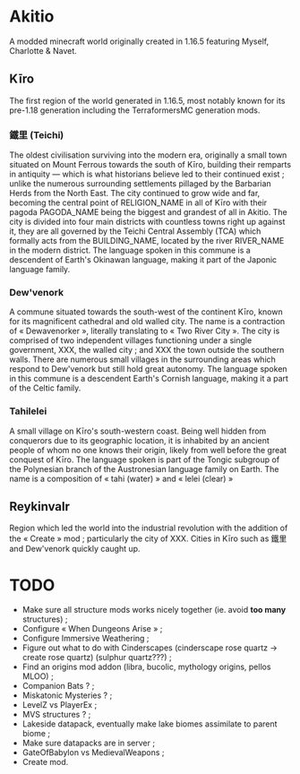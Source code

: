 # Akitio
A modded minecraft world originally created in 1.16.5 featuring Myself, Charlotte & Navet. 

## Kīro
The first region of the world generated in 1.16.5, most notably known for its pre-1.18 generation including the TerraformersMC generation mods.

### 鐵里 (Teichi)
The oldest civilisation surviving into the modern era, originally a small town situated on Mount Ferrous towards the south of Kīro, building their remparts in antiquity — which is what historians believe led to their continued exist ; unlike the numerous surrounding settlements pillaged by the Barbarian Herds from the North East. The city continued to grow wide and far, becoming the central point of RELIGION_NAME in all of Kīro with their pagoda PAGODA_NAME being the biggest and grandest of all in Akitio. The city is divided into four main districts with countless towns right up against it, they are all governed by the Teichi Central Assembly (TCA) which formally acts from the BUILDING_NAME, located by the river RIVER_NAME in the modern district. The language spoken in this commune is a descendent of Earth's Okinawan language, making it part of the Japonic language family.

### Dew'venork
A commune situated towards the south-west of the continent Kīro, known for its magnificent cathedral and old walled city. The name is a contraction of « Dewavenorker », literally translating to « Two River City ». The city is comprised of two independent villages functioning under a single government, XXX, the walled city ; and XXX the town outside the southern walls. There are numerous small villages in the surrounding areas which respond to Dew'venork but still hold great autonomy. The language spoken in this commune is a descendent Earth's Cornish language, making it a part of the Celtic family.

### Tahilelei 
A small village on Kīro's south-western coast. Being well hidden from conquerors due to its geographic location, it is inhabited by an ancient people of whom no one knows their origin, likely from well before the great conquest of Kīro. The language spoken is part of the Tongic subgroup of the Polynesian branch of the Austronesian language family on Earth. The name is a composition of « tahi (water) » and « lelei (clear) »

## Reykinvalr
Region which led the world into the industrial revolution with the addition of the « Create » mod ; particularly the city of XXX. Cities in Kīro such as 鐵里 and Dew'venork quickly caught up.

# TODO

* Make sure all structure mods works nicely together (ie. avoid **too many** structures) ;
* Configure « When Dungeons Arise » ;
* Configure Immersive Weathering ;
* Figure out what to do with Cinderscapes (cinderscape rose quartz -> create rose quartz) (sulphur quartz???) ;
* Find an origins mod addon (libra, bucolic, mythology origins, pellos MLOO) ;
* Companion Bats ? ;
* Miskatonic Mysteries ? ;
* LevelZ vs PlayerEx ;
* MVS structures ? ;
* Lakeside datapack, eventually make lake biomes assimilate to parent biome ;
* Make sure datapacks are in server ;
* GateOfBabylon vs MedievalWeapons ;
* Create mod.
